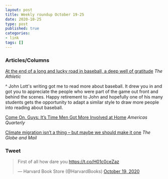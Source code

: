 ```yaml
---
layout: post
title: Weekly roundup October 19-25
date: 2020-10-25
type: post
published: true
categories:
- link
tags: []
---
```


### Articles/Columns

[At the end of a long and lucky road in baseball, a deep well of gratitude](https://theathletic.com/2145942/2020/10/20/lott-at-the-end-of-a-long-and-lucky-road-in-baseball-a-deep-well-of-gratitude/ "Lott: At the end of a long and lucky road in baseball, a deep well of gratitude") *The Athletic*

^ John Lott's writing got me to read more about baseball. It drew you in and got you to appreciate the people who were part of the game out front and behind the scenes. Happy retirement to John and hopefully one of his many students gets the opportunity to adapt a similar style to draw more people into reading about baseball.

[Come On, Guys: It’s Time Men Got More Involved at Home](https://www.americasquarterly.org/article/come-on-guys-its-time-men-got-more-involved-at-home/ "Come On, Guys: It’s Time Men Got More Involved at Home. By Hugo Ñopo") *Americas Quarterly*

[Climate migration isn’t a thing – but maybe we should make it one](https://www.theglobeandmail.com/opinion/article-climate-migration-isnt-a-thing-but-maybe-we-should-make-it-one/ "Climate migration isn’t a thing – but maybe we should make it one. By Doug Saunders") *The Globe and Mail*

### Tweet

<blockquote class="twitter-tweet" data-dnt="true"><p lang="en" dir="ltr">First of all how dare you <a href="https://t.co/H01c0ceZaz">https://t.co/H01c0ceZaz</a></p>&mdash; Harvard Book Store (@HarvardBooks) <a href="https://twitter.com/HarvardBooks/status/1318281904794251264?ref_src=twsrc%5Etfw">October 19, 2020</a></blockquote> <script async src="https://platform.twitter.com/widgets.js" charset="utf-8"></script>
